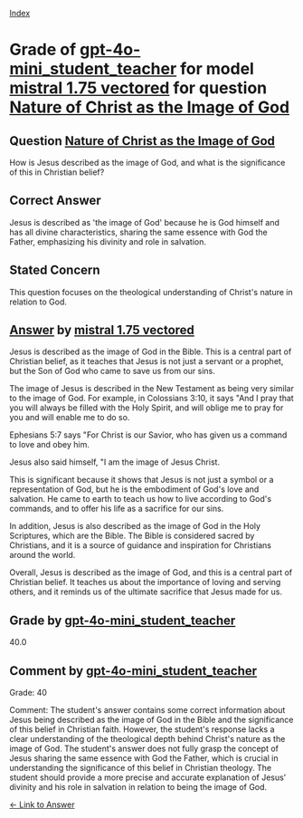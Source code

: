 
[Index](../../../../index.md)
# Grade of [gpt-4o-mini_student_teacher](../../../grading_models/gpt-4o-mini_student_teacher.md) for model [mistral 1.75 vectored](../../../answering_models/mistral_1.75_vectored.md) for question [Nature of Christ as the Image of God](../../../questions/Nature_of_Christ_as_the_Image_of_God.md)

## Question [Nature of Christ as the Image of God](../../../questions/Nature_of_Christ_as_the_Image_of_God.md)
How is Jesus described as the image of God, and what is the significance of this in Christian belief?

## Correct Answer
Jesus is described as 'the image of God' because he is God himself and has all divine characteristics, sharing the same essence with God the Father, emphasizing his divinity and role in salvation.

## Stated Concern
This question focuses on the theological understanding of Christ's nature in relation to God.

## [Answer](../Nature_of_Christ_as_the_Image_of_God.md) by [mistral 1.75 vectored](../../../answering_models/mistral_1.75_vectored.md)
Jesus is described as the image of God in the Bible. This is a central part of Christian belief, as it teaches that Jesus is not just a servant or a prophet, but the Son of God who came to save us from our sins.

The image of Jesus is described in the New Testament as being very similar to the image of God. For example, in Colossians 3:10, it says "And I pray that you will always be filled with the Holy Spirit, and will oblige me to pray for you and will enable me to do so.

Ephesians 5:7 says "For Christ is our Savior, who has given us a command to love and obey him.

Jesus also said himself, "I am the image of Jesus Christ.

This is significant because it shows that Jesus is not just a symbol or a representation of God, but he is the embodiment of God's love and salvation. He came to earth to teach us how to live according to God's commands, and to offer his life as a sacrifice for our sins.

In addition, Jesus is also described as the image of God in the Holy Scriptures, which are the Bible. The Bible is considered sacred by Christians, and it is a source of guidance and inspiration for Christians around the world.

Overall, Jesus is described as the image of God, and this is a central part of Christian belief. It teaches us about the importance of loving and serving others, and it reminds us of the ultimate sacrifice that Jesus made for us.

## Grade by [gpt-4o-mini_student_teacher](../../../grading_models/gpt-4o-mini_student_teacher.md)
40.0

## Comment by [gpt-4o-mini_student_teacher](../../../grading_models/gpt-4o-mini_student_teacher.md)
Grade: 40

Comment: The student's answer contains some correct information about Jesus being described as the image of God in the Bible and the significance of this belief in Christian faith. However, the student's response lacks a clear understanding of the theological depth behind Christ's nature as the image of God. The student's answer does not fully grasp the concept of Jesus sharing the same essence with God the Father, which is crucial in understanding the significance of this belief in Christian theology. The student should provide a more precise and accurate explanation of Jesus' divinity and his role in salvation in relation to being the image of God.

[&lt;- Link to Answer](../Nature_of_Christ_as_the_Image_of_God.md)
